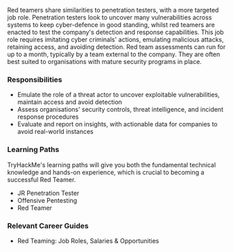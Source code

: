Red teamers share similarities to penetration testers, with a more targeted job role. Penetration testers look to uncover many vulnerabilities across systems to keep cyber-defence in good standing, whilst red teamers are enacted to test the company's detection and response capabilities. This job role requires imitating cyber criminals' actions, emulating malicious attacks, retaining access, and avoiding detection. Red team assessments can run for up to a month, typically by a team external to the company. They are often best suited to organisations with mature security programs in place.

### Responsibilities
* Emulate the role of a threat actor to uncover exploitable vulnerabilities, maintain access and avoid detection
* Assess organisations' security controls, threat intelligence, and incident response procedures
* Evaluate and report on insights, with actionable data for companies to avoid real-world instances
### Learning Paths
TryHackMe's learning paths will give you both the fundamental technical knowledge and hands-on experience, which is crucial to becoming a successful Red Teamer.

* JR Penetration Tester
* Offensive Pentesting
* Red Teamer
### Relevant Career Guides
* Red Teaming: Job Roles, Salaries & Opportunities

